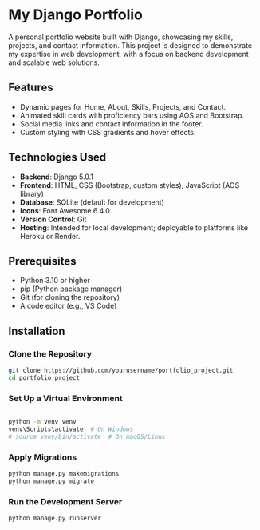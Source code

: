 # My Django Portfolio

A personal portfolio website built with Django, showcasing my skills, projects, and contact information. This project is designed to demonstrate my expertise in web development, with a focus on backend development and scalable web solutions.

## Features
- Dynamic pages for Home, About, Skills, Projects, and Contact.
- Animated skill cards with proficiency bars using AOS and Bootstrap.
- Social media links and contact information in the footer.
- Custom styling with CSS gradients and hover effects.

## Technologies Used
- **Backend**: Django 5.0.1
- **Frontend**: HTML, CSS (Bootstrap, custom styles), JavaScript (AOS library)
- **Database**: SQLite (default for development)
- **Icons**: Font Awesome 6.4.0
- **Version Control**: Git
- **Hosting**: Intended for local development; deployable to platforms like Heroku or Render.

## Prerequisites
- Python 3.10 or higher
- pip (Python package manager)
- Git (for cloning the repository)
- A code editor (e.g., VS Code)

## Installation

### Clone the Repository
```bash
git clone https://github.com/yourusername/portfolio_project.git
cd portfolio_project
```

### Set Up a Virtual Environment
```bash

python -m venv venv
venv\Scripts\activate  # On Windows
# source venv/bin/activate  # On macOS/Linux
```

### Apply Migrations
```bash
python manage.py makemigrations
python manage.py migrate
```
### Run the Development Server
```bash
python manage.py runserver
```

